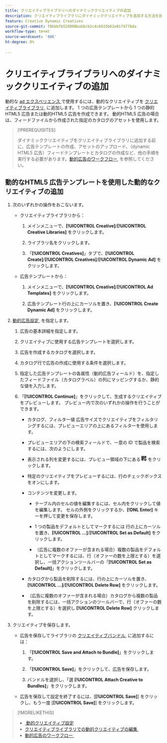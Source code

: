 ```yaml
---
title: クリエイティブライブラリへのダイナミッククリエイティブの追加
description: クリエイティブライブラリにダイナミッククリエイティブを追加する方法を説明します。
feature: Creative Dynamic Creatives
source-git-commit: f0bbbfb528000babbcb2c4c6915b62e81f477bda
workflow-type: tm+mt
source-wordcount: '486'
ht-degree: 0%

---
```


# クリエイティブライブラリへのダイナミッククリエイティブの追加

動的な [ad エクスペリエンス &#x200B;](creative-library-manage.md) で使用するには、動的なクリエイティブを [&#x200B; クリエイティブライブラリ &#x200B;](/help/creative/experiences/experience-about.md) に追加します。 1 つの広告テンプレートから 1 つの静的HTML5 広告または動的HTML5 広告を作成できます。 動的HTML5 広告の場合は、フィードファイルから作成された指定のカタログのアセットを使用します。

>[!PREREQUISITES]
>
>ダイナミッククリエイティブをクリエイティブライブラリに追加する前に、広告テンプレートの作成、アセットのアップロード、（dynamic HTML5 広告）フィードテンプレートとカタログの作成など、他の手順を実行する必要があります。 [&#x200B; 動的広告のワークフロー &#x200B;](/help/creative/introduction/workflow-dynamic-ads.md) を参照してください。

<!-- This does't work for me 9/24 -- I still have to select a catalog:

## Add dynamic creatives using a static HTML5 ad template

1. In the main menu, click **[!UICONTROL Creative]** > **[!UICONTROL Creative Libraries]**.

1. Click the library name.

1. On the **[!UICONTROL Creatives]** tab, click **[!UICONTROL Create]** > **[!UICONTROL Creatives]** > **[!UICONTROL Dynamic Ad]**.

1. Specify the [dynamic ad settings](/help/creative/creative-libraries/creative-settings-dynamic.md#dynamic-ad-settings-static-html5):

   1. On the [!UICONTROL Basic Details] tab, specify the ad details and the clickURL.

   1. Click **[!UICONTROL Process]**.

   1. On the [!UICONTROL Attributes Details] tab, specify the dynamic ad attributes.

1. Click **[!UICONTROL Save]**.

-->

## 動的なHTML5 広告テンプレートを使用した動的なクリエイティブの追加

1. 次のいずれかの操作をおこないます。

   * クリエイティブライブラリから：

      1. メインメニューで、**[!UICONTROL Creative]**/**[!UICONTROL Creative Libraries]** をクリックします。

      1. ライブラリ名をクリックします。

      1. 「**[!UICONTROL Creatives]**」タブで、**[!UICONTROL Create]**/**[!UICONTROL Creatives]**/**[!UICONTROL Dynamic Ad]** をクリックします。

   * 広告テンプレートから：

      1. メインメニューで、**[!UICONTROL Creative]**/**[!UICONTROL Ad Templates]** をクリックします。

      1. 広告テンプレート行の上にカーソルを置き、**[!UICONTROL Create Dynamic Ad]** をクリックします。

1. [&#x200B; 動的広告設定 &#x200B;](/help/creative/creative-libraries/creative-settings-dynamic.md) を指定します。

   1. 広告の基本詳細を指定します。

   1. クリエイティブに使用する広告テンプレートを選択します。

   1. 広告を作成するカタログを選択します。

   1. カタログ行で広告の作成に使用する条件を選択します。

   1. 指定した広告テンプレートの各属性（動的広告フィールド）を、指定したフィードファイル（カタログラベル）の列にマッピングするか、静的な値を入力します。

   1. 「**[!UICONTROL Continue]**」をクリックして、生成するクリエイティブをプレビューします。 プレビュー内で次のいずれかの操作を行うことができます。

      * カタログ、フィルター値 <!-- explain more--> 広告サイズでクリエイティブをフィルタリングするには、プレビューエリアの上にあるフィルターを使用します。

      * プレビューエリアの下の検索フィールドで、一意の ID で製品を検索するには、次のようにします。

      * 表示される列を変更するには、プレビュー領域の下にある ![&#x200B; 列フィルター &#x200B;](/help/creative/assets/custom-columns.png " 列フィルター ") をクリックします。

      * 特定のクリエイティブをプレビューするには、行のチェックボックスをオンにします。

      * コンテンツを変更します。

         * テーブル内のセルの値を編集するには、セル内をクリックして値を編集します。 セルの外側をクリックするか、**[!DNL Enter]** キーを押して変更を保存します。

         * 1 つの製品をデフォルトとしてマークするには <!--Explain what this means. --> 行の上にカーソルを置き、**[!UICONTROL ...]**/**[!UICONTROL Set as Default]** をクリックします。

         * （広告に複数のオファーが含まれる場合）複数の製品をデフォルトとしてマークするには、行（オファーの数を上限とする）を選択し、一括アクションツールバーの「**[!UICONTROL Set as Default]**」をクリックします。

      * カタログから製品を削除するには、行の上にカーソルを置き、**[!UICONTROL ...]**/**[!UICONTROL Delete Row]** をクリックします。

      * （広告に複数のオファーが含まれる場合）カタログから複数の製品を削除するには、一括アクションのツールバーで、行（オファーの数を上限とする）を選択し **[!UICONTROL Delete Row]** クリックします。

1. クリエイティブを保存します。

   * 広告を保存してライブラリの [&#x200B; クリエイティブバンドル &#x200B;](/help/creative/creative-libraries/bundle-manage.md) に追加するには：

      1. 「**[!UICONTROL Save and Attach to Bundle]**」をクリックします。

      1. 「**[!UICONTROL Save]**」をクリックして、広告を保存します。

      1. バンドルを選択し、「選 **[!UICONTROL Attach Creative to Bundles]**」をクリックします。

   * 広告を保存して設定を終了するには、[**[!UICONTROL Save]**] をクリックし、もう一度 [**[!UICONTROL Save]**] をクリックします。

>[!MORELIKETHIS]
>
>* [&#x200B; 動的クリエイティブ設定 &#x200B;](creative-settings-dynamic.md)
>* [&#x200B; クリエイティブライブラリでの動的クリエイティブの編集 &#x200B;](creative-edit-dynamic.md)
>* [&#x200B; 動的広告のワークフロー &#x200B;](/help/creative/introduction/workflow-dynamic-ads.md)
